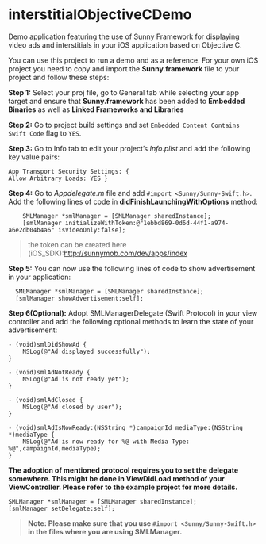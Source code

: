 # interstitialObjectiveCDemo
Demo application featuring the use of Sunny Framework for displaying video ads and interstitials in your iOS application based on Objective C.

You can use this project to run a demo and as a reference. 
For your own iOS project you need to copy and import the **Sunny.framework** file to your project and follow these steps:

**Step 1:** Select your proj file, go to General tab while selecting your app target and ensure that **Sunny.framework** has been added to **Embedded Binaries** as well as **Linked Frameworks and Libraries**

**Step 2:** Go to project build settings and set ``Embedded Content Contains Swift Code`` flag to ``YES``.

**Step 3:** Go to Info tab to edit your project’s *Info.plist* and add the following key value pairs:

	
	App Transport Security Settings: {
	Allow Arbitrary Loads: YES }
	

**Step 4:** Go to *Appdelegate.m* file and add ``#import <Sunny/Sunny-Swift.h>``. Add the following lines of code in **didFinishLaunchingWithOptions** method:
        
        
        SMLManager *smlManager = [SMLManager sharedInstance];
        [smlManager initializeWithToken:@"1ebbd869-0d6d-44f1-a974-a6e2db04b4a6" isVideoOnly:false];
        
        
 > the token can be created here (iOS_SDK):http://sunnymob.com/dev/apps/index
 
**Step 5:** You can now use the following lines of code to show advertisement in your application:
    	
      SMLManager *smlManager = [SMLManager sharedInstance];
      [smlManager showAdvertisement:self];

**Step 6(Optional):** Adopt SMLManagerDelegate (Swift Protocol) in your view controller and add the following optional methods to learn the state of your advertisement:
	
	- (void)smlDidShowAd {
	    NSLog(@"Ad displayed successfully");
	}

	- (void)smlAdNotReady {
	    NSLog(@"Ad is not ready yet");
	}

	- (void)smlAdClosed {
	    NSLog(@"Ad closed by user");
	}

	- (void)smlAdIsNowReady:(NSString *)campaignId mediaType:(NSString *)mediaType {
	    NSLog(@"Ad is now ready for %@ with Media Type: %@",campaignId,mediaType);
	}

**The adoption of mentioned protocol requires you to set the delegate somewhere. This might be done in ViewDidLoad method of your ViewController. Please refer to the example project for more details.**

	SMLManager *smlManager = [SMLManager sharedInstance];
	[smlManager setDelegate:self];

> **Note: Please make sure that you use ``#import <Sunny/Sunny-Swift.h>`` in the files where you are using SMLManager.**
